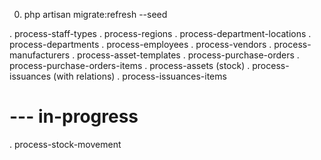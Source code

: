 0. php artisan migrate:refresh --seed

. process-staff-types
. process-regions
. process-department-locations
. process-departments
. process-employees
. process-vendors
. process-manufacturers
. process-asset-templates
. process-purchase-orders
. process-purchase-orders-items
. process-assets (stock)
. process-issuances (with relations)
. process-issuances-items
# --- in-progress
. process-stock-movement
